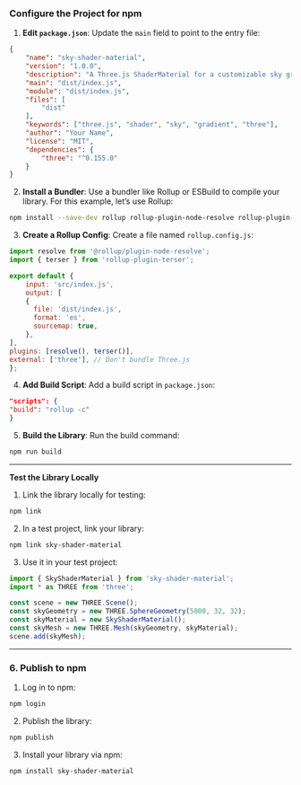 ### **Configure the Project for npm**

1. **Edit `package.json`**: Update the `main` field to point to the entry file:

```json
{
    "name": "sky-shader-material",
    "version": "1.0.0",
    "description": "A Three.js ShaderMaterial for a customizable sky gradient",
    "main": "dist/index.js",
    "module": "dist/index.js",
    "files": [
	    "dist"
    ],
    "keywords": ["three.js", "shader", "sky", "gradient", "three"],
    "author": "Your Name",
    "license": "MIT",
    "dependencies": {
	    "three": "^0.155.0"
	}
}
```

2. **Install a Bundler**: Use a bundler like Rollup or ESBuild to compile your library. For this example, let’s use Rollup:

```bash
npm install --save-dev rollup rollup-plugin-node-resolve rollup-plugin-terser
```

3. **Create a Rollup Config**: Create a file named `rollup.config.js`:

```javascript
import resolve from '@rollup/plugin-node-resolve';
import { terser } from 'rollup-plugin-terser';

export default {
    input: 'src/index.js',
	output: [
    {
      file: 'dist/index.js',
      format: 'es',
      sourcemap: true,
	},
],
plugins: [resolve(), terser()],
external: ['three'], // Don't bundle Three.js
};
```

4. **Add Build Script**: Add a build script in `package.json`:

```json
"scripts": {
"build": "rollup -c"
}
```

5. **Build the Library**: Run the build command:

```bash
npm run build
```

---

**Test the Library Locally**

1. Link the library locally for testing:

```bash
npm link
```

2. In a test project, link your library:

```bash
npm link sky-shader-material
```

3. Use it in your test project:

```javascript
import { SkyShaderMaterial } from 'sky-shader-material';
import * as THREE from 'three';

const scene = new THREE.Scene();
const skyGeometry = new THREE.SphereGeometry(5000, 32, 32);
const skyMaterial = new SkyShaderMaterial();
const skyMesh = new THREE.Mesh(skyGeometry, skyMaterial);
scene.add(skyMesh);
```


---

### 6. **Publish to npm**

1. Log in to npm:

```bash
npm login
```

2. Publish the library:

```bash
npm publish
```

3. Install your library via npm:

```bash
npm install sky-shader-material
```

